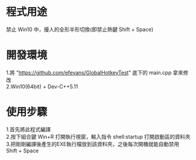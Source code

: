 # 程式用途   
禁止 Win10 中，擾人的全形半形切換(即禁止熱鍵 Shift + Space)  
  
# 開發環境  
1.將 "https://github.com/efevans/GlobalHotkeyTest" 底下的 main.cpp 拿來修改  
2.Win10(64bit) + Dev-C++5.11  

# 使用步驟  
1.首先將此程式編譯  
2.按下組合鍵 Win+R 打開執行視窗，輸入指令 shell:startup 打開啟動區的資料夾   
3.把剛剛編譯後產生的EXE執行檔放到該資料夾，之後每次開機就能自動禁用 Shift + Space  
